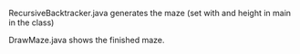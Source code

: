 RecursiveBacktracker.java generates the maze (set with and height in main in the class)

DrawMaze.java shows the finished maze.
